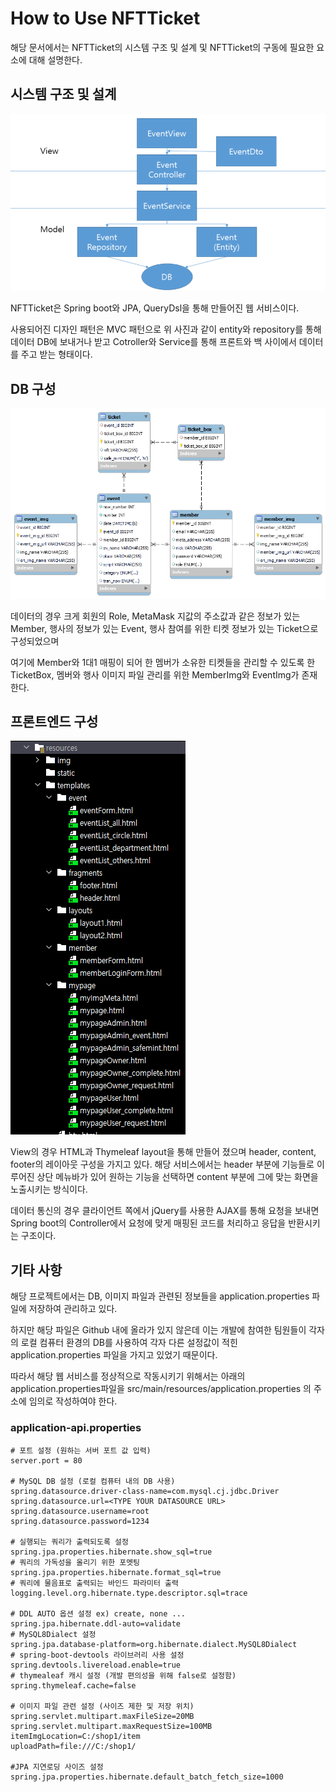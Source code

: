 How to Use NFTTicket
==========================
해당 문서에서는 NFTTicket의 시스템 구조 및 설계 및
NFTTicket의 구동에 필요한 요소에 대해 설명한다.

시스템 구조 및 설계
-------------------
![Back-end구성도](src/main/resources/img/mvc.png)

NFTTicket은 Spring boot와 JPA, QueryDsl을 통해
만들어진 웹 서비스이다.

사용되어진 디자인 패턴은 MVC 패턴으로 위 사진과 같이
entity와 repository를 통해 데이터 DB에 보내거나 받고 Cotroller와 Service를
통해 프론트와 백 사이에서 데이터를 주고 받는 형태이다.

## DB 구성
![DB구성도](src/main/resources/img/ERD.png)

데이터의 경우 크게 회원의 Role, MetaMask 지값의 주소값과 같은 정보가 있는 Member,
행사의 정보가 있는 Event, 행사 참여를 위한 티켓 정보가 있는 Ticket으로 구성되었으며

여기에 Member와 1대1 매핑이 되어 한 멤버가 소유한 티켓들을 관리할 수
있도록 한 TicketBox, 
멤버와 행사 이미지 파일 관리를 위한 MemberImg와 EventImg가 존재한다.

## 프론트엔드 구성
![Front-end구성도](src/main/resources/img/front.png)

View의 경우 HTML과 Thymeleaf layout을 통해 만들어 졌으며
header, content, footer의 레이아웃 구성을 가지고 있다. 해당 서비스에서는
header 부분에 기능들로 이루어진 상단 메뉴바가 있어 원하는 기능을 선택하면
content 부분에 그에 맞는 화면을 노출시키는 방식이다.

데이터 통신의 경우 클라이언트 쪽에서 jQuery를 사용한 AJAX를 통해
요청을 보내면 Spring boot의 Controller에서 요청에 맞게 매핑된 코드를
처리하고 응답을 반환시키는 구조이다.



기타 사항
------

해당 프로젝트에서는 DB, 이미지 파일과 관련된 정보들을
application.properties 파일에 저장하여 관리하고 있다.

하지만 해당 파일은 Github 내에 올라가 있지 않은데 이는
개발에 참여한 팀원들이 각자의 로컬 컴퓨터 환경의 DB를 사용하여
각자 다른 설정값이 적힌 application.properties 파일을 가지고 있었기 때문이다.

따라서 해당 웹 서비스를 정상적으로 작동시키기 위해서는
아래의 application.properties파일을 src/main/resources/application.properties 의 주소에
임의로 작성하여야 한다.

### application-api.properties
```PROPERTIES
# 포트 설정 (원하는 서버 포트 값 입력)
server.port = 80

# MySQL DB 설정 (로컬 컴퓨터 내의 DB 사용)
spring.datasource.driver-class-name=com.mysql.cj.jdbc.Driver
spring.datasource.url=<TYPE YOUR DATASOURCE URL>
spring.datasource.username=root
spring.datasource.password=1234

# 실행되는 쿼리가 출력되도록 설정
spring.jpa.properties.hibernate.show_sql=true
# 쿼리의 가독성을 올리기 위한 포멧팅
spring.jpa.properties.hibernate.format_sql=true
# 쿼리에 물음표로 출력되는 바인드 파라미터 출력
logging.level.org.hibernate.type.descriptor.sql=trace

# DDL AUTO 옵션 설정 ex) create, none ...
spring.jpa.hibernate.ddl-auto=validate
# MySQL8Dialect 설정
spring.jpa.database-platform=org.hibernate.dialect.MySQL8Dialect
# spring-boot-devtools 라이브러리 사용 설정
spring.devtools.livereload.enable=true
# thymealeaf 캐시 설정 (개발 편의성을 위해 false로 설정함)
spring.thymeleaf.cache=false

# 이미지 파일 관련 설정 (사이즈 제한 및 저장 위치)
spring.servlet.multipart.maxFileSize=20MB
spring.servlet.multipart.maxRequestSize=100MB
itemImgLocation=C:/shop1/item
uploadPath=file:///C:/shop1/

#JPA 지연로딩 사이즈 설정
spring.jpa.properties.hibernate.default_batch_fetch_size=1000
```